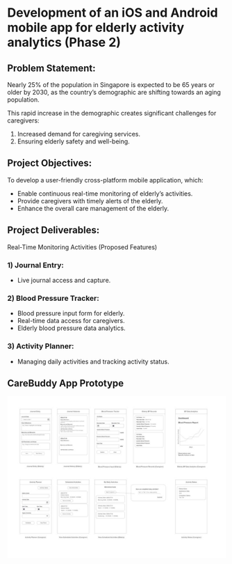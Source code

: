 # Development of an iOS and Android mobile app for elderly activity analytics (Phase 2)

## Problem Statement:
Nearly 25% of the population in Singapore is expected to be 65 years or older by 2030, as the country’s demographic are shifting towards an aging population. 

This rapid increase in the demographic creates significant challenges for caregivers:
1) Increased demand for caregiving services.
2) Ensuring elderly safety and well-being.

## Project Objectives:
To develop a user-friendly cross-platform mobile application, which:
- Enable continuous real-time monitoring of elderly’s activities.
- Provide caregivers with timely alerts of the elderly.
- Enhance the overall care management of the elderly.

## Project Deliverables:
Real-Time Monitoring Activities (Proposed Features)
### 1) Journal Entry:
- Live journal access and capture.
  
### 2) Blood Pressure Tracker: 
- Blood pressure input form for elderly.
- Real-time data access for caregivers.
- Elderly blood pressure data analytics.

### 3) Activity Planner: 
- Managing daily activities and tracking activity status.

## CareBuddy App Prototype
![App Prototype](https://github.com/iinchan/EGT324_Final-Year-Project/blob/main/EGT324_FYP_CareBuddy%20Prototype.png)
